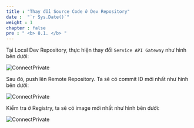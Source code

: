 ```yaml
---
title : "Thay đổi Source Code ở Dev Repository"
date :  "`r Sys.Date()`" 
weight : 1 
chapter : false
pre : " <b> 8.1. </b> "
---
```


Tại Local Dev Repository, thực hiện thay đổi `Service API Gateway` như hình bên dưới:

![ConnectPrivate](/images/8-cicd-test/8.1-change-code/updateCode_0.png)

Sau đó, push lên Remote Repository. Ta sẽ có commit ID mới nhất như hình bên dưới:

![ConnectPrivate](/images/8-cicd-test/8.1-change-code/updateCode_1.png)

Kiểm tra ở Registry, ta sẽ có image mới nhất như hình bên dưới:

![ConnectPrivate](/images/8-cicd-test/8.1-change-code/updateCode_2.png)